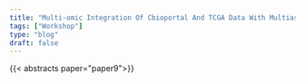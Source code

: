 ```yaml
---
title: "Multi-omic Integration Of Cbioportal And TCGA Data With Multiassayexperiment**"
tags: ["Workshop"]
type: "blog"
draft: false
---
```


{{< abstracts paper="paper9">}}



